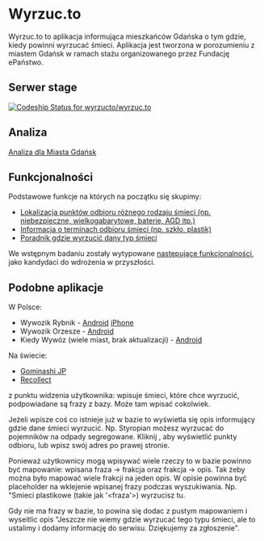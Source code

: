 Wyrzuc.to
=========

Wyrzuc.to to aplikacja informująca mieszkańców Gdańska o tym gdzie, kiedy powinni wyrzucać śmieci. Aplikacja jest tworzona w porozumieniu z miastem Gdańsk w ramach stażu organizowanego przez Fundację ePaństwo.

## Serwer stage
[ ![Codeship Status for wyrzucto/wyrzuc.to](https://codeship.com/projects/ac77bd70-82c9-0132-c330-4e1ff6946f22/status?branch=master)](https://codeship.com/projects/57950)

## Analiza

[Analiza dla Miasta Gdańsk](https://github.com/psielach/wyrzuc.to/wiki/Analiza%20Gda%C5%84sk)

## Funkcjonalności
Podstawowe funkcje na których na początku się skupimy:
- [Lokalizacja punktów odbioru różnego rodzaju śmieci (np. niebezpieczne, wielkogabarytowe, baterie, AGD itp.) ](https://github.com/psielach/wyrzuc.to/milestones/Lokalizacja%20punkt%C3%B3w%20odbioru%20r%C3%B3%C5%BCnego%20rodzaju%20%C5%9Bmieci)
- [Informacja o terminach odbioru śmieci (np. szkło, plastik)](https://github.com/psielach/wyrzuc.to/milestones/Informacja%20o%20terminach%20odbioru%20%C5%9Bmieci)
- [Poradnik gdzie wyrzucić dany typ śmieci](https://github.com/psielach/wyrzuc.to/milestones/Gdzie%20wyrzuci%C4%87...%20%3F%20)

We wstępnym badaniu zostały wytypowane [następujące funkcjonalności](https://github.com/psielach/wyrzuc.to/labels/feature-request), jako kandydaci do wdrożenia w przyszłości.

## Podobne aplikacje
W Polsce:
- Wywozik Rybnik - [Android](https://play.google.com/store/apps/details?id=pl.goste.app.rybnik&hl=pl) [iPhone](https://itunes.apple.com/pl/app/wywozik-rybnik/id901811083?mt=8)
- Wywozik Orzesze - [Android](https://play.google.com/store/apps/developer?id=Goste&hl=pl)
- Kiedy Wywóz (wiele miast, brak aktualizacji) - [Android](https://play.google.com/store/apps/details?id=pk.sophscope.odpady&hl=pl)

Na świecie:
- [Gominashi JP](http://5374.jp/en/)
- [Recollect](https://recollect.net/)









z punktu widzenia użytkownika: wpisuje śmieci, które chce wyrzucić, podpowiadane są frazy z bazy. Może tam wpisać cokolwiek.

Jeżeli wpisze coś co istnieje już w bazie to wyświetla się opis informujący gdzie dane śmieci wyrzucić. Np. Styropian możesz wyrzucać do pojemników na odpady segregowane. Kliknij <tu>, aby wyświetlić punkty odbioru, lub wpisz swój adres po prawej stronie.

Ponieważ użytkownicy mogą wpisywać wiele rzeczy to w bazie powinno być mapowanie:
wpisana fraza -> frakcja
oraz frakcja -> opis. Tak żeby można było mapować wiele frakcji na jeden opis. W opisie powinna być placeholder na wklejenie wpisanej frazy podczas wyszukiwania. Np. "Smieci plastikowe (takie jak '<fraza'>) wyrzucisz tu.

Gdy nie ma frazy w bazie, to powina się dodac z pustym mapowaniem i wyseitlic opis "Jeszcze nie wiemy gdzie wyrzucać tego typu śmieci, ale to ustalimy i dodamy informację do serwisu. Dziękujemy za zgłoszenie".
